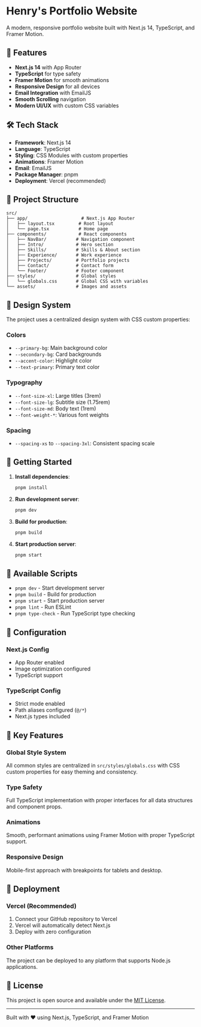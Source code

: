 # Henry's Portfolio Website

A modern, responsive portfolio website built with Next.js 14, TypeScript, and Framer Motion.

## 🚀 Features

- **Next.js 14** with App Router
- **TypeScript** for type safety
- **Framer Motion** for smooth animations
- **Responsive Design** for all devices
- **Email Integration** with EmailJS
- **Smooth Scrolling** navigation
- **Modern UI/UX** with custom CSS variables

## 🛠️ Tech Stack

- **Framework**: Next.js 14
- **Language**: TypeScript
- **Styling**: CSS Modules with custom properties
- **Animations**: Framer Motion
- **Email**: EmailJS
- **Package Manager**: pnpm
- **Deployment**: Vercel (recommended)

## 📁 Project Structure

```
src/
├── app/                    # Next.js App Router
│   ├── layout.tsx         # Root layout
│   └── page.tsx           # Home page
├── components/            # React components
│   ├── NavBar/           # Navigation component
│   ├── Intro/            # Hero section
│   ├── Skills/           # Skills & About section
│   ├── Experience/       # Work experience
│   ├── Projects/         # Portfolio projects
│   ├── Contact/          # Contact form
│   └── Footer/           # Footer component
├── styles/               # Global styles
│   └── globals.css       # Global CSS with variables
└── assets/               # Images and assets
```

## 🎨 Design System

The project uses a centralized design system with CSS custom properties:

### Colors
- `--primary-bg`: Main background color
- `--secondary-bg`: Card backgrounds
- `--accent-color`: Highlight color
- `--text-primary`: Primary text color

### Typography
- `--font-size-xl`: Large titles (3rem)
- `--font-size-lg`: Subtitle size (1.75rem)
- `--font-size-md`: Body text (1rem)
- `--font-weight-*`: Various font weights

### Spacing
- `--spacing-xs` to `--spacing-3xl`: Consistent spacing scale

## 🚀 Getting Started

1. **Install dependencies**:
   ```bash
   pnpm install
   ```

2. **Run development server**:
   ```bash
   pnpm dev
   ```

3. **Build for production**:
   ```bash
   pnpm build
   ```

4. **Start production server**:
   ```bash
   pnpm start
   ```

## 📝 Available Scripts

- `pnpm dev` - Start development server
- `pnpm build` - Build for production
- `pnpm start` - Start production server
- `pnpm lint` - Run ESLint
- `pnpm type-check` - Run TypeScript type checking

## 🔧 Configuration

### Next.js Config
- App Router enabled
- Image optimization configured
- TypeScript support

### TypeScript Config
- Strict mode enabled
- Path aliases configured (`@/*`)
- Next.js types included

## 🎯 Key Features

### Global Style System
All common styles are centralized in `src/styles/globals.css` with CSS custom properties for easy theming and consistency.

### Type Safety
Full TypeScript implementation with proper interfaces for all data structures and component props.

### Animations
Smooth, performant animations using Framer Motion with proper TypeScript support.

### Responsive Design
Mobile-first approach with breakpoints for tablets and desktop.

## 🚀 Deployment

### Vercel (Recommended)
1. Connect your GitHub repository to Vercel
2. Vercel will automatically detect Next.js
3. Deploy with zero configuration

### Other Platforms
The project can be deployed to any platform that supports Node.js applications.

## 📄 License

This project is open source and available under the [MIT License](LICENSE).

---

Built with ❤️ using Next.js, TypeScript, and Framer Motion 